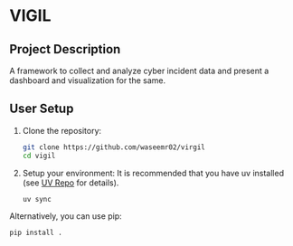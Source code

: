 # VIGIL

## Project Description

A framework to collect and analyze cyber incident data and present a dashboard and visualization for the same.

## User Setup

1. Clone the repository:
   ```bash
   git clone https://github.com/waseemr02/virgil
   cd vigil
   ```

2. Setup your environment:
   It is recommended that you have uv installed (see [UV Repo](https://github.com/astral-sh/uv) for details).
   ```bash
   uv sync
   ```

Alternatively, you can use pip:
```bash
pip install .
```
